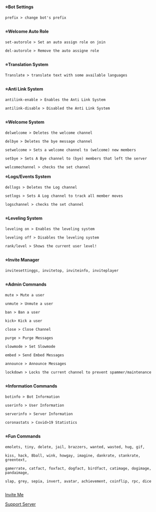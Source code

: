 <p><strong>⭐Bot Settings</strong></p>

<pre><code>prefix > change bot's prefix

</code></pre>

<p><strong>⭐Welcome Auto Role</strong></p>

<pre><code>set-autorole > Set an auto assign role on join

del-autorole > Remove the auto assigne role

</code></pre>

<p><strong>⭐Translation System</strong></p>

<pre><code>Translate > translate text with some available languages

</code></pre>

<p><strong>⭐Anti Link System</strong></p>

<pre><code>antilink-enable > Enables the Anti Link System

antilink-disable > Disabled the Anti Link System

</code></pre>

<p><strong>⭐Welcome System</strong></p>

<pre><code>delwelcome > Deletes the welcome channel

delbye > Deletes the bye message channel

setwelcome > Sets a welcome channel to (welcome) new members

setbye > Sets A Bye channel to (bye) members that left the server

welcomechannel > checks the set channel
</code></pre>

<p><strong>⭐Logs/Events System</strong></p>

<pre><code>dellogs > Deletes the Log channel

setlogs > Sets A Log channel to track all member moves

logschannel > checks the set channel

</code></pre>

<p><strong>⭐Leveling System</strong></p>

<pre><code>leveling on > Enables the leveling system

leveling off > Disables the leveling system

rank/level > Shows the current user level!

</code></pre>

<p><strong>⭐Invite Manager</strong></p>

<pre><code>invitesettinggs, invitetop, inviteinfo, inviteplayer

</code></pre>

<p><strong>⭐Admin Commands</strong></p>

<pre><code>mute > Mute a user

unmute > Unmute a user

ban > Ban a user

kick> Kick a user

close > Close Channel

purge > Purge Messages

slowmode > Set Slowmode

embed > Send Embed Messages

announce > Announce Messages

lockdown > Locks the current channel to prevent spammer/maintenance

</code></pre>

<p><strong>⭐Information Commands</strong></p>

<pre><code>botinfo > Bot Information

userinfo > User Information

serverinfo > Server Information

coronastats > Covid>19 Statistics

</code></pre>

<p><strong>⭐Fun Commands</strong></p>

<pre><code>emolets, tiny, delete, jail, brazzers, wanted, wasted, hug, gif, 

kiss, hack, 8ball, wink, howgay, imagine, dankrate, stankrate, greentext, 

gamerrate, catfact, foxfact, dogfact, birdfact, catimage, dogimage, pandaimage, 

slap, grey, sepia, invert, avatar, achievement, coinflip, rpc, dice

</code></pre>



<meta name="viewport" content="width=device-width, initial-scale=1">

<link rel="stylesheet" href="https://www.w3schools.com/w3css/4/w3.css">

<body>

<p><a href="https://discord.com/oauth2/authorize?client_id=792698780524740639&scope=bot&permissions=8" button class="w3-btn w3-block w3-teal">Invite Me

<p><a href="https://discord.gg/sQQFSnQhdt" button class="w3-btn w3-block w3-teal">Support Server
